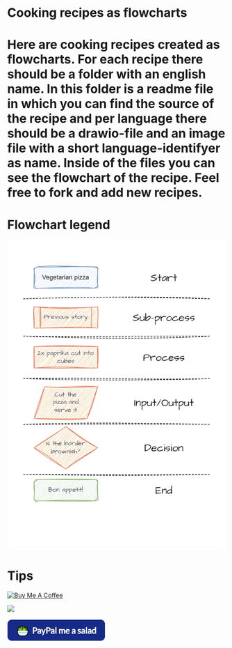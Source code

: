 # Cooking recipes as flowcharts

# Here are cooking recipes created as flowcharts. For each recipe there should be a folder with an english name. In this folder is a readme file in which you can find the source of the recipe and per language there should be a drawio-file and an image file with a short language-identifyer as name. Inside of the files you can see the flowchart of the recipe. Feel free to fork and add new recipes.

# Flowchart legend

![legend_graphic](https://github.com/DarkDonnerGunther/rivercookery/blob/main/legend_graphic.drawio.png)

# Tips

<script type="text/javascript" src="https://cdnjs.buymeacoffee.com/1.0.0/button.prod.min.js" data-name="bmc-button" data-slug="c.mz" data-color="#40DCA5" data-emoji="🥗"  data-font="Cookie" data-text="Buy me a salad" data-outline-color="#000000" data-font-color="#ffffff" data-coffee-color="#FFDD00" ></script>

<a href="https://www.buymeacoffee.com/c.mz" target="_blank"><img src="https://cdn.buymeacoffee.com/buttons/v2/default-green.png" alt="Buy Me A Coffee" style="height: 60px !important;width: 217px !important;" ></a>

<a href="https://www.buymeacoffee.com/c.mz"><img src="https://img.buymeacoffee.com/button-api/?text=Buy me a salad&emoji=🥗&slug=c.mz&button_colour=40DCA5&font_colour=ffffff&font_family=Cookie&outline_colour=000000&coffee_colour=FFDD00" /></a>

<a href="https://www.paypal.com/paypalme/christianmueller659">
  <img src="https://github.com/DarkDonnerGunther/Pictures/blob/main/PayPal_me_a_salad_small.png" alt="Donate with PayPal button" />
</a>
